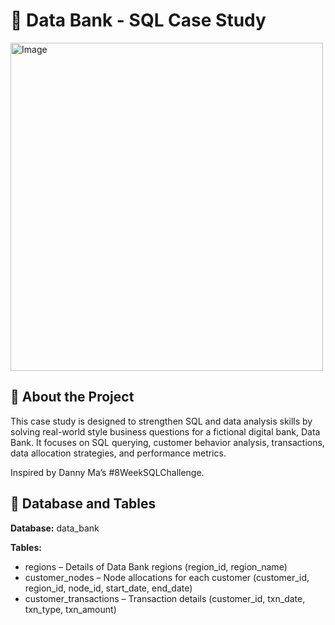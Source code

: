 # 🏦 Data Bank - SQL Case Study
<img width="500" height="525" alt="Image" src="https://github.com/user-attachments/assets/17a851ef-d69f-4f24-adeb-b9ded1fe6ba9" />

## 🚀 About the Project
This case study is designed to strengthen SQL and data analysis skills by solving real-world style business questions for a fictional digital bank, Data Bank.
It focuses on SQL querying, customer behavior analysis, transactions, data allocation strategies, and performance metrics.

Inspired by Danny Ma’s #8WeekSQLChallenge.

## 📂 Database and Tables
**Database:** data_bank

**Tables:**

- regions – Details of Data Bank regions (region_id, region_name)
- customer_nodes – Node allocations for each customer (customer_id, region_id, node_id, start_date, end_date)
- customer_transactions – Transaction details (customer_id, txn_date, txn_type, txn_amount)
